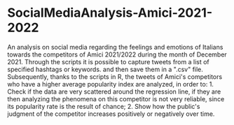 # SocialMediaAnalysis-Amici-2021-2022
An analysis on social media regarding the feelings and emotions of Italians towards the competitors of Amici 2021/2022 during the month of December 2021. Through the scripts it is possible to capture tweets from a list of specified hashtags or keywords. and then save them in a ".csv" file. Subsequently, thanks to the scripts in R, the tweets of Amici's competitors who have a higher average popularity index are analyzed, in order to:      1. Check if the data are very scattered around the regression line, if they are then analyzing the phenomena on this competitor is not very reliable, since its popularity rate is the result of chance;     2. Show how the public's judgment of the competitor increases positively or negatively over time.

